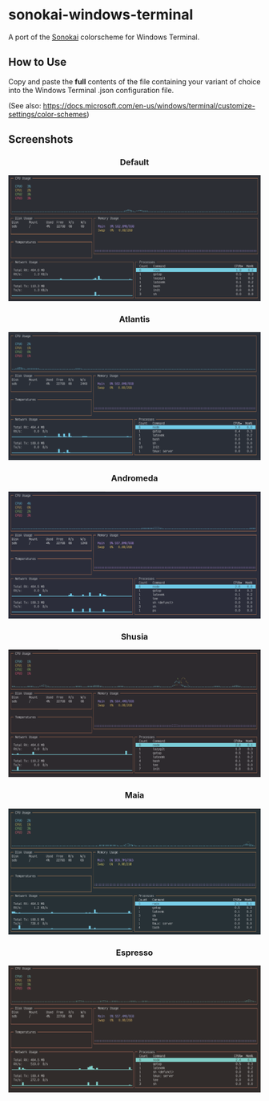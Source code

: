 # sonokai-windows-terminal
A port of the [Sonokai](https://github.com/sainnhe/sonokai) colorscheme for Windows Terminal.

## How to Use
Copy and paste the **full** contents of the file containing your variant of choice into the Windows Terminal .json configuration file.

(See also: https://docs.microsoft.com/en-us/windows/terminal/customize-settings/color-schemes)

## Screenshots
<div align="center">
	<h3>Default</h3>
	<img src="screenshots/default.png" />
</div>

<div align="center">
	<h3>Atlantis</h3>
	<img src="screenshots/atlantis.png" />
</div>

<div align="center">
	<h3>Andromeda</h3>
	<img src="screenshots/andromeda.png" />
</div>

<div align="center">
	<h3>Shusia</h3>
	<img src="screenshots/shusia.png" />
</div>

<div align="center">
	<h3>Maia</h3>
	<img src="screenshots/maia.png" />
</div>

<div align="center">
	<h3>Espresso</h3>
	<img src="screenshots/espresso.png" />
</div>
